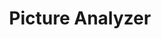 ---
title: Picture Analyzer
image: ../img/picanalyzer.png
created_at: 2019-01-25
description: A picture analyzer app built with vanilla JS, and Sass.
live_link: https://wilsonj806.github.io/picture-analyzer/
repo_link: https://github.com/wilsonj806/picture-analyzer
---